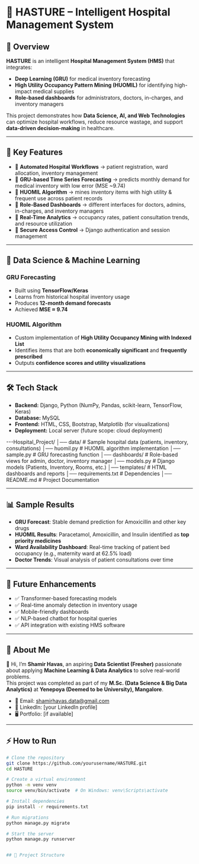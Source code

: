 # 🏥 HASTURE – Intelligent Hospital Management System



## 📌 Overview
**HASTURE** is an intelligent **Hospital Management System (HMS)** that integrates:
- **Deep Learning (GRU)** for medical inventory forecasting  
- **High Utility Occupancy Pattern Mining (HUOMIL)** for identifying high-impact medical supplies  
- **Role-based dashboards** for administrators, doctors, in-charges, and inventory managers  

This project demonstrates how **Data Science, AI, and Web Technologies** can optimize hospital workflows, reduce resource wastage, and support **data-driven decision-making** in healthcare.  

---

## 🚀 Key Features
- 🔹 **Automated Hospital Workflows** → patient registration, ward allocation, inventory management  
- 🔹 **GRU-based Time Series Forecasting** → predicts monthly demand for medical inventory with low error (MSE ~9.74)  
- 🔹 **HUOMIL Algorithm** → mines inventory items with high utility & frequent use across patient records  
- 🔹 **Role-Based Dashboards** → different interfaces for doctors, admins, in-charges, and inventory managers  
- 🔹 **Real-Time Analytics** → occupancy rates, patient consultation trends, and resource utilization  
- 🔹 **Secure Access Control** → Django authentication and session management  

---

## 🧠 Data Science & Machine Learning
### GRU Forecasting
- Built using **TensorFlow/Keras**
- Learns from historical hospital inventory usage
- Produces **12-month demand forecasts**
- Achieved **MSE ≈ 9.74**

### HUOMIL Algorithm
- Custom implementation of **High Utility Occupancy Mining with Indexed List**
- Identifies items that are both **economically significant** and **frequently prescribed**
- Outputs **confidence scores and utility visualizations**

---

## 🛠️ Tech Stack
- **Backend:** Django, Python (NumPy, Pandas, scikit-learn, TensorFlow, Keras)  
- **Database:** MySQL  
- **Frontend:** HTML, CSS, Bootstrap, Matplotlib (for visualizations)  
- **Deployment:** Local server (future scope: cloud deployment)  

---Hospital_Project/
│── data/ # Sample hospital data (patients, inventory, consultations)
│── huomil.py # HUOMIL algorithm implementation
│── sample.py # GRU forecasting function
│── dashboards/ # Role-based views for admin, doctor, inventory manager
│── models.py # Django models (Patients, Inventory, Rooms, etc.)
│── templates/ # HTML dashboards and reports
│── requirements.txt # Dependencies
│── README.md # Project Documentation


---

## 📊 Sample Results
- **GRU Forecast**: Stable demand prediction for Amoxicillin and other key drugs  
- **HUOMIL Results**: Paracetamol, Amoxicillin, and Insulin identified as **top priority medicines**  
- **Ward Availability Dashboard**: Real-time tracking of patient bed occupancy (e.g., maternity ward at 62.5% load)  
- **Doctor Trends**: Visual analysis of patient consultations over time  

---

## 🔮 Future Enhancements
- ✅ Transformer-based forecasting models  
- ✅ Real-time anomaly detection in inventory usage  
- ✅ Mobile-friendly dashboards  
- ✅ NLP-based chatbot for hospital queries  
- ✅ API integration with existing HMS software  

---

## 📌 About Me
👋 Hi, I’m **Shamir Havas**, an aspiring **Data Scientist (Fresher)** passionate about applying **Machine Learning & Data Analytics** to solve real-world problems.  
This project was completed as part of my **M.Sc. (Data Science & Big Data Analytics)** at **Yenepoya (Deemed to be University), Mangalore**.  

- 📧 Email: shamirhavas.data@gmail.com  
- 💼 LinkedIn: [your LinkedIn profile]  
- 🖥️ Portfolio: [if available]  

---

## ⚡ How to Run
```bash
# Clone the repository
git clone https://github.com/yourusername/HASTURE.git
cd HASTURE

# Create a virtual environment
python -m venv venv
source venv/bin/activate  # On Windows: venv\Scripts\activate

# Install dependencies
pip install -r requirements.txt

# Run migrations
python manage.py migrate

# Start the server
python manage.py runserver


## 📂 Project Structure
